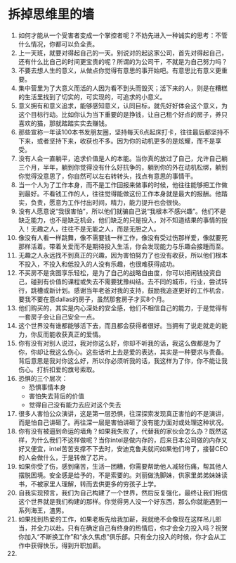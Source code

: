 # 拆掉思维里的墙

1. 如何才能从一个受害者变成一个掌控者呢？不妨先进入一种诚实的思考：不管什么情况，你都可以负全责。
2. 上一天班，就要对得起自己的一天。别说对的起这家公司，首先对得起自己，还有什么比自己的时间更宝贵的呢？所谓的为公司干，不就是为自己努力吗？
3. 不要去想人生的意义，从做点你觉得有意思的事开始吧。有意思比有意义更重要。
4. 集中营里为了大意义而活的人因为看不到头而毁灭；活下来的人，则是在糟糕的生活里找到了切实的，可实现的，可追求的小意义。
5. 意义拥有和意义追求，能够感知意义，认同目标，就先好好体会这个意义，为这个目标行动。比如你认为当下重要的是挣钱，让自己租个好点的房子，养只喜欢的猫，那就踏踏实实去赚钱。
6. 那些宣称一年读100本书发朋友圈，坚持每天6点起床打卡，往往最后都坚持不下来，或者坚持下来，收获也不多。因为你的动机更多的是炫耀，而不是享受。
7. 没有人会一直躺平，追求价值是人的本能。当你真的放过了自己，允许自己躺三个月，半年，躺到你觉得没有什么好抗争的，躺到你的外在动机松绑，躺到你觉得没意思了，你自然可以左右转转头，找点有意思的事情干。
8. 当一个人为了工作本身，而不是工作回报来做事的时候，他往往能够把工作做到最好。不看钱工作的人，往往觉得能做这份工作本身就是最大的报酬。他踏实，负责，愿意为工作付出时间，精力，能力提升也会很快。
9. 没有人愿意说“我很害怕”，所以他们就骗自己说“我根本不感兴趣”。他们不是缺乏能力，也不是缺乏机会，他们缺乏的只是投入，对不知道结果的事情的投入！无趣之人，往往不是无能之人，而是无胆之人。
10. 像没有人看一样跳舞，像不需要钱一样工作，像没有受过伤那样爱，像就要死那样活着。带着关爱而不是期待投入生活，你会发现能力与乐趣会接踵而至。
11. 无趣之人永远找不到真正的兴趣，因为害怕努力了也没有收获，所以他们根本不投入，不投入和低投入的人没有乐趣，也很难获得成功。
12. 不买房不是贪图享乐轻松，是为了自己的战略自由度，你可以把闲钱投资自己，碰到有价值的课程或失去不需要犹豫纠结。去不同的城市，行业，尝试转行，跳槽或新计划。感谢当年老爸对我的支持，鼓励我追逐更好的工作机会，要我不要在意dallas的房子，虽然那套房子才买8个月。
13. 他们购买的，其实是内心深处的安全感，他们不相信自己的能力，于是觉得有一套房子会让自己安全一点。
14. 这个世界没有谁都能够活下去，而且都会获得者很好。当拥有了说走就走的能力，你反而能收获真正的爱情。
15. 你有没有对别人说过，我对你这么好，你却不听我的话，我这么做都是为了你，你却让我这么伤心。这些话听上去是爱的表达，其实是一种要求与责备。背后意思是我对你这么好，所以你必须听我的话，我这样为了你，你不能让我伤心。打折扣爱的旗号索取。
16. 恐惧的三个层次：
    - 恐惧事情本身
    - 害怕失去背后的价值
    - 觉得自己没有能力去应对这个失去
17. 很多人害怕公众演讲，这是第一层恐惧，往深探索发现真正害怕的不是演讲，而是怕自己讲砸了。再往深一层是害怕讲砸了没有能力面对或处理这种状况。
18. 你有没有被逼到命运的墙角？如果我失败了，代替我的家伙会怎么办？既然这样，为什么我们不这样做呢？当你intel是做内存的，后来日本公司做的内存又好又便宜，intel苦苦支撑不下去时，安迪克鲁夫就问如果他们垮了，接替CEO的人会做什么，于是转做了芯片。
19. 如果你受了伤，感到痛苦，生活一团糟，你需要帮助他人减轻伤痛，帮其他人摆脱困境。安全感是给予的，不是索要的。刘丽做洗脚妹，供家里弟弟妹妹读书，不被家里人理解，转而去供更多的穷孩子上学。
20. 自我实现预言，我们为自己构建了一个世界，然后反复强化，最终让我们相信这个世界就是我们构建的那样。你觉得男人没一个好东西，那么你就能遇到一系列海王，渣男。
21. 如果找到热爱的工作，如果老板先给我加薪，我就绝不会像现在这样吊儿郎当，并全力以赴。只有在确定自己有终身的热情后，你才会全力投入吗？祝贺你加入“不断换工作”和“永久焦虑”俱乐部。只有全力投入的时候，你才会从工作中获得快乐，得到升职加薪。
22. 
